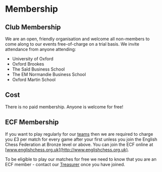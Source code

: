 # Membership

## Club Membership

We are an open, friendly organisation and welcome all non-members to come along to our events free-of-charge on a trial basis. We invite attendance from anyone attending:
- University of Oxford
- Oxford Brookes
- The Saïd Business School
- The EM Normandie Business School
- Oxford Martin School

## Cost

There is no paid membership. Anyone is welcome for free!

## ECF Membership

If you want to play regularly for our [teams](/leagues) then we are required to charge you £3 per match for every game after your first unless you join the English Chess Federation at Bronze level or above. You can join the ECF online at [www.englishchess.org.uk](http://www.englishchess.org.uk).

To be eligible to play our matches for free we need to know that you are an ECF member - contact our [Treasurer](/committee) once you have joined.
